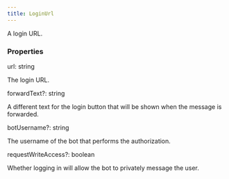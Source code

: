 ```yaml
---
title: LoginUrl
---
```


A login URL.

### Properties

<div class="flex flex-col gap-3"><div><div class="flex gap-2"><div class="font-mono"><span class="font-bold">url</span><span class="opacity-50">:</span> <span>string</span></div></div><div class="pl-3"><div class="no-margin">

The login URL.

</div></div></div><div><div class="flex gap-2"><div class="font-mono"><span class="font-bold">forwardText</span><span class="opacity-50"><span title="Optional" class="cursor-help">?</span>:</span> <span>string</span></div></div><div class="pl-3"><div class="no-margin">

A different text for the login button that will be shown when the message is forwarded.

</div></div></div><div><div class="flex gap-2"><div class="font-mono"><span class="font-bold">botUsername</span><span class="opacity-50"><span title="Optional" class="cursor-help">?</span>:</span> <span>string</span></div></div><div class="pl-3"><div class="no-margin">

The username of the bot that performs the authorization.

</div></div></div><div><div class="flex gap-2"><div class="font-mono"><span class="font-bold">requestWriteAccess</span><span class="opacity-50"><span title="Optional" class="cursor-help">?</span>:</span> <span>boolean</span></div></div><div class="pl-3"><div class="no-margin">

Whether logging in will allow the bot to privately message the user.

</div></div></div></div>

